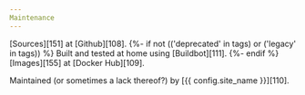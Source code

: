 ```yaml
---
Maintenance
---
```


[Sources][151] at [Github][108].
{%- if not (('deprecated' in tags) or ('legacy' in tags)) %}
Built and tested at home using [Buildbot][111].
{%- endif %}
[Images][155] at [Docker Hub][109].

<!-- Pull requests are welcome, forks even more so. :) -->

Maintained (or sometimes a lack thereof?) by [{{ config.site_name }}][110].
